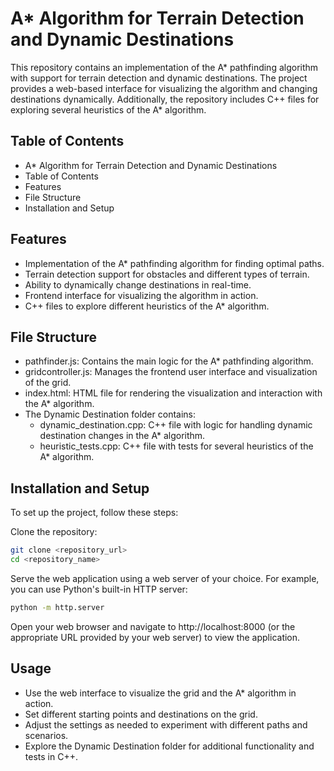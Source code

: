 # A* Algorithm for Terrain Detection and Dynamic Destinations

This repository contains an implementation of the A* pathfinding algorithm with support for terrain detection and dynamic destinations. The project provides a web-based interface for visualizing the algorithm and changing destinations dynamically. Additionally, the repository includes C++ files for exploring several heuristics of the A* algorithm.

## Table of Contents
- A* Algorithm for Terrain Detection and Dynamic Destinations
- Table of Contents
- Features
- File Structure
- Installation and Setup

## Features
- Implementation of the A* pathfinding algorithm for finding optimal paths.
- Terrain detection support for obstacles and different types of terrain.
- Ability to dynamically change destinations in real-time.
- Frontend interface for visualizing the algorithm in action.
- C++ files to explore different heuristics of the A* algorithm.

## File Structure
- pathfinder.js: Contains the main logic for the A* pathfinding algorithm.
- gridcontroller.js: Manages the frontend user interface and visualization of the grid.
- index.html: HTML file for rendering the visualization and interaction with the A* algorithm.
- The Dynamic Destination folder contains:
  - dynamic_destination.cpp: C++ file with logic for handling dynamic destination changes in the A* algorithm.
  - heuristic_tests.cpp: C++ file with tests for several heuristics of the A* algorithm.

## Installation and Setup
To set up the project, follow these steps:

Clone the repository:
```bash
git clone <repository_url>
cd <repository_name>
```

Serve the web application using a web server of your choice. For example, you can use Python's built-in HTTP server:
```bash
python -m http.server
```

Open your web browser and navigate to http://localhost:8000 (or the appropriate URL provided by your web server) to view the application.

## Usage
- Use the web interface to visualize the grid and the A* algorithm in action.
- Set different starting points and destinations on the grid.
- Adjust the settings as needed to experiment with different paths and scenarios.
- Explore the Dynamic Destination folder for additional functionality and tests in C++.
